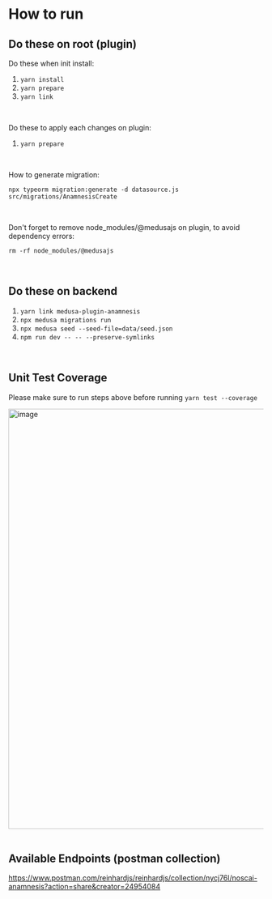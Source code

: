# How to run

## Do these on root (plugin)
Do these when init install:
1. `yarn install`
2. `yarn prepare`
3. `yarn link`

<br>

Do these to apply each changes on plugin:
1. `yarn prepare`

<br>

How to generate migration:

```
npx typeorm migration:generate -d datasource.js src/migrations/AnamnesisCreate
```
<br>

Don't forget to remove node_modules/@medusajs on plugin, to avoid dependency errors:

```
rm -rf node_modules/@medusajs
```

<br>

## Do these on backend
1. `yarn link medusa-plugin-anamnesis`
2. `npx medusa migrations run`
3. `npx medusa seed --seed-file=data/seed.json`
4. `npm run dev -- -- --preserve-symlinks`

<br>

## Unit Test Coverage
Please make sure to run steps above before running `yarn test --coverage`

<img width="830" alt="image" src="https://github.com/user-attachments/assets/d3ce660a-bfc3-4428-bbcf-31141ae7d13f">

<br>
<br>

## Available Endpoints (postman collection)
<a href="https://www.postman.com/reinhardjs/reinhardjs/collection/nycj76l/noscai-anamnesis?action=share&creator=24954084" target="_blank">https://www.postman.com/reinhardjs/reinhardjs/collection/nycj76l/noscai-anamnesis?action=share&creator=24954084</a>
